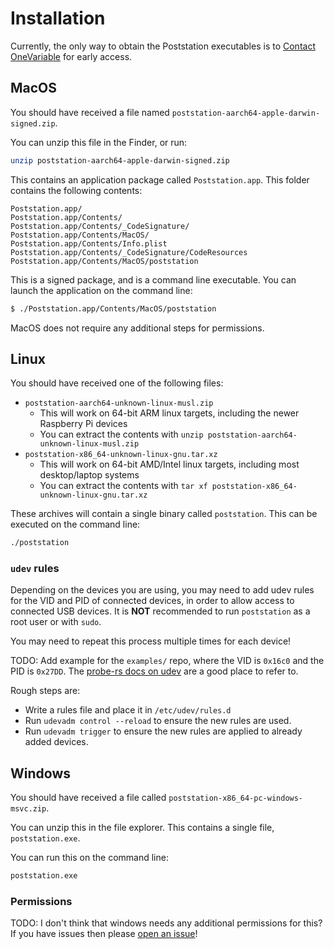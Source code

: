# Installation

Currently, the only way to obtain the Poststation executables is to
[Contact OneVariable](mailto:contact@onevariable.com) for early access.

## MacOS

You should have received a file named `poststation-aarch64-apple-darwin-signed.zip`.

You can unzip this file in the Finder, or run:

```sh
unzip poststation-aarch64-apple-darwin-signed.zip
```

This contains an application package called `Poststation.app`. This folder contains
the following contents:

```
Poststation.app/
Poststation.app/Contents/
Poststation.app/Contents/_CodeSignature/
Poststation.app/Contents/MacOS/
Poststation.app/Contents/Info.plist
Poststation.app/Contents/_CodeSignature/CodeResources
Poststation.app/Contents/MacOS/poststation
```

This is a signed package, and is a command line executable. You can launch the application
on the command line:

```sh
$ ./Poststation.app/Contents/MacOS/poststation
```

MacOS does not require any additional steps for permissions.

## Linux

You should have received one of the following files:

* `poststation-aarch64-unknown-linux-musl.zip`
    * This will work on 64-bit ARM linux targets, including the newer Raspberry Pi devices
    * You can extract the contents with `unzip poststation-aarch64-unknown-linux-musl.zip`
* `poststation-x86_64-unknown-linux-gnu.tar.xz`
    * This will work on 64-bit AMD/Intel linux targets, including most desktop/laptop systems
    * You can extract the contents with `tar xf poststation-x86_64-unknown-linux-gnu.tar.xz`

These archives will contain a single binary called `poststation`. This can be executed
on the command line:

```sh
./poststation
```

### `udev` rules

Depending on the devices you are using, you may need to add udev rules for the VID and PID of
connected devices, in order to allow access to connected USB devices. It is **NOT** recommended
to run `poststation` as a root user or with `sudo`.

You may need to repeat this process multiple times for each device!

TODO: Add example for the `examples/` repo, where the VID is `0x16c0` and the PID is `0x27DD`.
The [probe-rs docs on udev](https://probe.rs/docs/getting-started/probe-setup/#linux%3A-udev-rules)
are a good place to refer to.

Rough steps are:

* Write a rules file and place it in `/etc/udev/rules.d`
* Run `udevadm control --reload` to ensure the new rules are used.
* Run `udevadm trigger` to ensure the new rules are applied to already added devices.

## Windows

You should have received a file called `poststation-x86_64-pc-windows-msvc.zip`.

You can unzip this in the file explorer. This contains a single file, `poststation.exe`.

You can run this on the command line:

```sh
poststation.exe
```

### Permissions

TODO: I don't think that windows needs any additional permissions for this? If you have issues
then please [open an issue](https://github.com/OneVariable/poststation-util/issues)!
